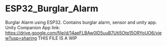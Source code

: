 # ESP32_Burglar_Alarm
 Burglar Alarm using ESP32. Contains burglar alarm, sensor and unity app.
 Unity Companion App link:
https://drive.google.com/file/d/14aeFLBAw0lD5uuB7Utj5Otp15ORYoUO6/view?usp=sharing
THIS FILE IS A WIP